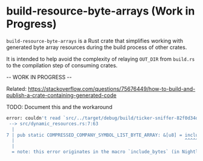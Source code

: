# build-resource-byte-arrays (Work in Progress)

`build-resource-byte-arrays` is a Rust crate that simplifies working with generated byte array resources during the build process of other crates.

It is intended to help avoid the complexity of relaying `OUT_DIR` from `build.rs` to the compilation step of consuming crates.

-- WORK IN PROGRESS --

Related: https://stackoverflow.com/questions/75676449/how-to-build-and-publish-a-crate-containing-generated-code

TODO: Document this and the workaround

```bash
error: couldn't read `src/../target/debug/build/ticker-sniffer-82f0d34d30344691/out/bin/COMPRESSED_COMPANY_SYMBOL_LIST_BYTE_ARRAY.bin`: No such file or directory (os error 2)
 --> src/dynamic_resources.rs:7:63
  |
7 | pub static COMPRESSED_COMPANY_SYMBOL_LIST_BYTE_ARRAY: &[u8] = include_bytes!("../target/debug/build/ticker-sniffer-82f0d34d30344691/out/bin/COMPRESSED_COMPANY_SYMBOL_LIST_BYTE_ARRAY.bin");
  |                                                               ^^^^^^^^^^^^^^^^^^^^^^^^^^^^^^^^^^^^^^^^^^^^^^^^^^^^^^^^^^^^^^^^^^^^^^^^^^^^^^^^^^^^^^^^^^^^^^^^^^^^^^^^^^^^^^^^^^^^^^^^^^^^^
  |
  = note: this error originates in the macro `include_bytes` (in Nightly builds, run with -Z macro-backtrace for more info)
```
